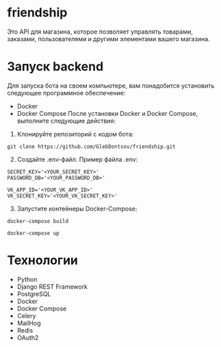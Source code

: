 # friendship
Это API для магазина, которое позволяет управлять товарами, заказами, пользователями и другими элементами вашего магазина.

# Запуск backend
Для запуска бота на своем компьютере, вам понадобится установить следующее программное обеспечение:
- Docker
- Docker Compose
После установки Docker и Docker Compose, выполните следующие действия:
1. Клонируйте репозиторий с кодом бота: 
```
git clone https://github.com/GlebDontsov/friendship.git
```
2. Создайте .env-файл. Пример файла .env:
```
SECRET_KEY='<YOUR_SECRET_KEY>'
PASSWORD_DB='<YOUR_PASSWORD_DB>'

VK_APP_ID='<YOUR_VK_APP_ID>'
VK_SECRET_KEY='<YOUR_VK_SECRET_KEY>'
```
3. Запустите контейнеры Docker-Compose: 

```docker-compose build```

```docker-compose up```

# Технологии
- Python
- Django REST Framework
- PostgreSQL
- Docker
- Docker Compose
- Celery
- MailHog
- Redis
- OAuth2
